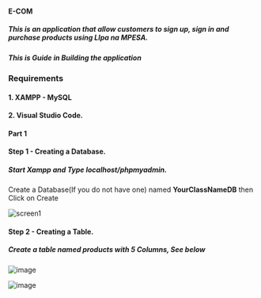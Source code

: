 ####  E-COM
##### This is an application that allow customers to sign up, sign in and purchase products using LIpa na MPESA.
##### This is Guide in Building the application
### Requirements
#### 1. XAMPP - MySQL
#### 2. Visual Studio Code.

#### Part 1
#### Step 1 -  Creating a Database.
#####  Start Xampp and Type localhost/phpmyadmin.
Create a Database(If you do not have one) named **YourClassNameDB** then Click on Create

![screen1](https://user-images.githubusercontent.com/66998462/221429407-c13dfaab-738a-4cb7-b792-5e416bf62580.png)


#### Step 2 -  Creating a Table.
##### Create a table named **products** with 5 Columns, See below
![image](https://user-images.githubusercontent.com/66998462/221429703-810e25bc-542c-4f09-bf0d-6f618f245d60.png)

![image](https://user-images.githubusercontent.com/66998462/221429742-2b9aad62-85e9-4707-a802-5e3d29deba08.png)



